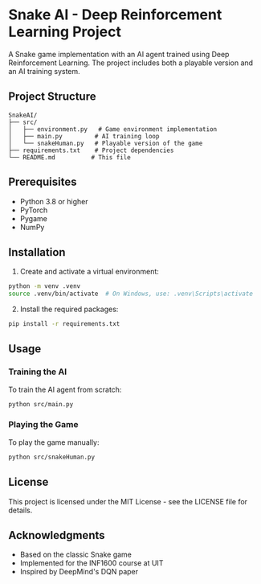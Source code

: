 # Snake AI - Deep Reinforcement Learning Project

A Snake game implementation with an AI agent trained using Deep Reinforcement Learning. The project includes both a playable version and an AI training system.

## Project Structure

```
SnakeAI/
├── src/
│   ├── environment.py   # Game environment implementation
│   ├── main.py         # AI training loop
│   └── snakeHuman.py   # Playable version of the game
├── requirements.txt    # Project dependencies
└── README.md          # This file
```

## Prerequisites

- Python 3.8 or higher
- PyTorch
- Pygame
- NumPy

## Installation

1. Create and activate a virtual environment:
```bash
python -m venv .venv
source .venv/bin/activate  # On Windows, use: .venv\Scripts\activate
```

2. Install the required packages:
```bash
pip install -r requirements.txt
```

## Usage

### Training the AI

To train the AI agent from scratch:
```bash
python src/main.py
```

### Playing the Game

To play the game manually:
```bash
python src/snakeHuman.py
```

## License

This project is licensed under the MIT License - see the LICENSE file for details.

## Acknowledgments

- Based on the classic Snake game
- Implemented for the INF1600 course at UIT
- Inspired by DeepMind's DQN paper